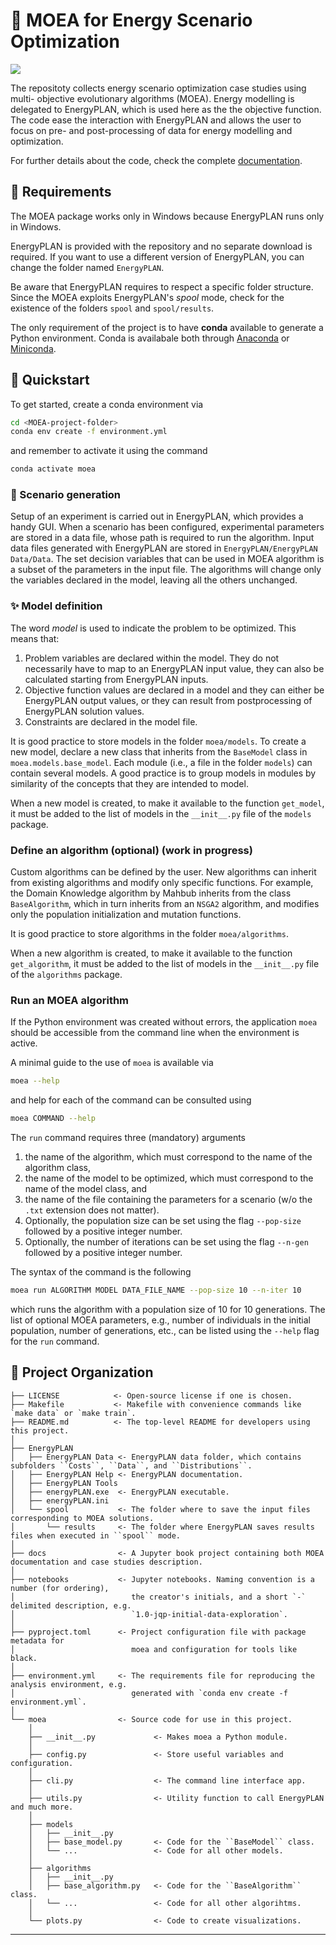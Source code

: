 # 🧬 MOEA for Energy Scenario Optimization

<a target="_blank" href="https://cookiecutter-data-science.drivendata.org/">
    <img src="https://img.shields.io/badge/CCDS-Project%20template-328F97?logo=cookiecutter" />
</a>

The repositoty collects energy scenario optimization case studies using multi-
objective evolutionary algorithms (MOEA).
Energy modelling is delegated to EnergyPLAN, which is used here as the
the objective function.
The code ease the interaction with EnergyPLAN and allows the user to focus on
pre- and post-processing of data for energy modelling and optimization.

For further details about the code, check the complete
[documentation](https://moea-2a642b.pages.fbk.eu/).

## :page_with_curl: Requirements

The MOEA package works only in Windows because EnergyPLAN runs only in Windows.

EnergyPLAN is provided with the repository and no separate download is
required.
If you want to use a different version of EnergyPLAN, you can change the folder
named ``EnergyPLAN``.


Be aware that EnergyPLAN requires to respect a specific folder structure.
Since the MOEA exploits EnergyPLAN's *spool* mode, check for the existence of
the folders ``spool`` and ``spool/results``.

The only requirement of the project is to have **conda** available to generate
a Python environment.
Conda is availabale both through [Anaconda](https://www.anaconda.com/download)
or [Miniconda](https://docs.anaconda.com/miniconda/install/).

## :rocket: Quickstart

To get started, create a conda environment via

```bash
cd <MOEA-project-folder>
conda env create -f environment.yml
```

and remember to activate it using the command

```bash
conda activate moea
```

### :movie_camera: Scenario generation

Setup of an experiment is carried out in EnergyPLAN, which provides a handy GUI.
When a scenario has been configured, experimental parameters are stored in a
data file, whose path is required to run the algorithm. Input data files
generated with EnergyPLAN are stored in ``EnergyPLAN/EnergyPLAN Data/Data``.
The set decision variables that can be used in MOEA algorithm is a subset of
the parameters in the input file.
The algorithms will change only the variables declared in the model,
leaving all the others unchanged.

### :sparkles: Model definition

The word *model* is used to indicate the problem to be optimized.
This means that:

1. Problem variables are declared within the model. They do not necessarily
have to map to an EnergyPLAN input value, they can also be calculated starting
from EnergyPLAN inputs.
2. Objective function values are declared in a model and they can either be
EnergyPLAN output values, or they can result from postprocessing of EnergyPLAN
solution values.
3. Constraints are declared in the model file.

It is good practice to store models in the folder ``moea/models``.
To create a new model, declare a new class that inherits from the ``BaseModel``
class in ``moea.models.base_model``.
Each module (i.e., a file in the folder ``models``) can contain several models.
A good practice is to group models in modules by similarity of the concepts
that they are intended to model.

When a new model is created, to make it available to the function
``get_model``, it must be added to the list of models in the ``__init__.py``
file of the ``models`` package.

### Define an algorithm (optional) (work in progress)

Custom algorithms can be defined by the user.
New algorithms can inherit from existing algorithms and modify only specific
functions.
For example, the Domain Knowledge algorithm by Mahbub inherits from the class
``BaseAlgorithm``, which in turn inherits from an ``NSGA2`` algorithm, and
modifies only the population initialization and mutation functions.

It is good practice to store algorithms in the folder ``moea/algorithms``.

When a new algorithm is created, to make it available to the function
``get_algorithm``, it must be added to the list of models in the
``__init__.py`` file of the ``algorithms`` package.

### Run an MOEA algorithm

If the Python environment was created without errors, the application ``moea``
should be accessible from the command line when the environment is active.

A minimal guide to the use of ``moea`` is available via

```bash
moea --help
```

and help for each of the command can be consulted using

```bash
moea COMMAND --help
```

The ``run`` command requires three (mandatory) arguments

1. the name of the algorithm, which must correspond to the name of the
algorithm class,
2. the name of the model to be optimized, which must correspond to the name
of the model class, and
3. the name of the file containing the parameters for a scenario
(w/o the ``.txt`` extension does not matter).
4. Optionally, the population size can be set using the flag ``--pop-size``
followed by a positive integer number.
5. Optionally, the number of iterations can be set using the flag ``--n-gen``
followed by a positive integer number.

The syntax of the command is the following

```bash
moea run ALGORITHM MODEL DATA_FILE_NAME --pop-size 10 --n-iter 10
```

which runs the algorithm with a population size of 10 for 10 generations.
The list of optional MOEA parameters, e.g., number of individuals in the
initial population, number of generations, etc., can be listed using the
``--help`` flag for the ``run`` command.

## :briefcase: Project Organization

```
├── LICENSE            <- Open-source license if one is chosen.
├── Makefile           <- Makefile with convenience commands like `make data` or `make train`.
├── README.md          <- The top-level README for developers using this project.
│
├── EnergyPLAN
│   ├── EnergyPLAN Data <- EnergyPLAN data folder, which contains subfolders ``Costs``, ``Data``, and ``Distributions``.
│   ├── EnergyPLAN Help <- EnergyPLAN documentation.
│   ├── EnergyPLAN Tools
│   ├── energyPLAN.exe  <- EnergyPLAN executable.
│   ├── energyPLAN.ini
│   └── spool           <- The folder where to save the input files corresponding to MOEA solutions.
│       └── results     <- The folder where EnergyPLAN saves results files when executed in ``spool`` mode.
│
├── docs                <- A Jupyter book project containing both MOEA documentation and case studies description.
│
├── notebooks           <- Jupyter notebooks. Naming convention is a number (for ordering),
│                          the creator's initials, and a short `-` delimited description, e.g.
│                          `1.0-jqp-initial-data-exploration`.
│
├── pyproject.toml      <- Project configuration file with package metadata for
│                          moea and configuration for tools like black.
│
├── environment.yml     <- The requirements file for reproducing the analysis environment, e.g.
│                          generated with `conda env create -f environment.yml`.
│
└── moea                <- Source code for use in this project.
    │
    ├── __init__.py             <- Makes moea a Python module.
    │
    ├── config.py               <- Store useful variables and configuration.
    │
    ├── cli.py                  <- The command line interface app.
    │
    ├── utils.py                <- Utility function to call EnergyPLAN and much more.
    │
    ├── models
    │   ├── __init__.py
    │   ├── base_model.py       <- Code for the ``BaseModel`` class.
    │   └── ...                 <- Code for all other models.
    │
    ├── algorithms
    │   ├── __init__.py
    │   ├── base_algorithm.py   <- Code for the ``BaseAlgorithm`` class.
    │   └── ...                 <- Code for all other algorihtms.
    │
    └── plots.py                <- Code to create visualizations.
```

--------

